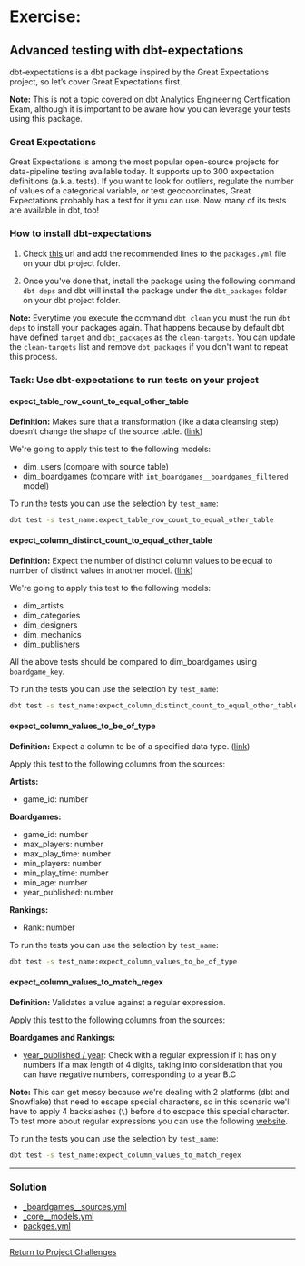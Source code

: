 # Exercise:

## Advanced testing with dbt-expectations

dbt-expectations is a dbt package inspired by the Great Expectations project, so let’s cover Great Expectations first.

**Note:** This is not a topic covered on dbt Analytics Engineering Certification Exam, although it is important to be aware how you can leverage your tests using this package.

### Great Expectations
Great Expectations is among the most popular open-source projects for data-pipeline testing available today. It supports up to 300 expectation definitions (a.k.a. tests). If you want to look for outliers, regulate the number of values of a categorical variable, or test geocoordinates, Great Expectations probably has a test for it you can use. Now, many of its tests are available in dbt, too!

### How to install dbt-expectations
1. Check [this](https://hub.getdbt.com/calogica/dbt_expectations/latest/) url and add the recommended lines to the `packages.yml` file on your dbt project folder.

2. Once you've done that, install the package using the following command `dbt deps` and dbt will install the package under the `dbt_packages` folder on your dbt project folder.

**Note:** Everytime you execute the command `dbt clean` you must the run `dbt deps` to install your packages again. That happens because by default dbt have defined `target` and `dbt_packages` as the `clean-targets`. You can update the `clean-targets` list and remove `dbt_packages` if you don't want to repeat this process.

### Task: Use dbt-expectations to run tests on your project

#### expect_table_row_count_to_equal_other_table
**Definition:** Makes sure that a transformation (like a data cleansing step) doesn’t change the shape of the source table. ([link](https://github.com/calogica/dbt-expectations/tree/0.10.1/?tab=readme-ov-file#expect_table_row_count_to_equal_other_table))

We're going to apply this test to the following models:
- dim_users (compare with source table)
- dim_boardgames (compare with `int_boardgames__boardgames_filtered` model)

To run the tests you can use the selection by `test_name`:

```bash
dbt test -s test_name:expect_table_row_count_to_equal_other_table
```

#### expect_column_distinct_count_to_equal_other_table
**Definition:** Expect the number of distinct column values to be equal to number of distinct values in another model. ([link](https://github.com/calogica/dbt-expectations/tree/0.10.1/?tab=readme-ov-file#expect_column_distinct_count_to_equal_other_table))

We're going to apply this test to the following models:
- dim_artists
- dim_categories
- dim_designers
- dim_mechanics
- dim_publishers

All the above tests should be compared to dim_boardgames using `boardgame_key`.

To run the tests you can use the selection by `test_name`:

```bash
dbt test -s test_name:expect_column_distinct_count_to_equal_other_table
```

#### expect_column_values_to_be_of_type
**Definition:** Expect a column to be of a specified data type. ([link](https://github.com/calogica/dbt-expectations/tree/0.10.1/?tab=readme-ov-file#expect_column_values_to_be_of_type))

Apply this test to the following columns from the sources:

**Artists:**
- game_id: number

**Boardgames:**
- game_id: number
- max_players: number
- max_play_time: number
- min_players: number
- min_play_time: number
- min_age: number
- year_published: number

**Rankings:**
- Rank: number

To run the tests you can use the selection by `test_name`:

```bash
dbt test -s test_name:expect_column_values_to_be_of_type
```


#### expect_column_values_to_match_regex
**Definition:** Validates a value against a regular expression.

Apply this test to the following columns from the sources:

**Boardgames and Rankings:**
- <u>year_published / year</u>: Check with a regular expression if it has only numbers if a max length of 4 digits, taking into consideration that you can have negative numbers, corresponding to a year B.C


**Note:** This can get messy because we're dealing with 2 platforms (dbt and Snowflake) that need to escape special characters, so in this scenario we'll have to apply 4 backslashes (`\`) before `d` to escpace this special character.
To test more about regular expressions you can use the following [website](https://regex101.com/).

To run the tests you can use the selection by `test_name`:

```bash
dbt test -s test_name:expect_column_values_to_match_regex
```

---

### Solution

- [_boardgames__sources.yml](_boardgames__sources.yml)
- [_core__models.yml](_core__models.yml)
- [packges.yml](packages.yml) 

---

[Return to Project Challenges](../../../README.md#9-project-challenges)